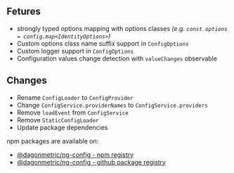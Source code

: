 ## Fetures

* strongly typed options mapping with options classes *(e.g. `const options = config.map<IdentityOptions>`)*
* Custom options class name suffix support in `ConfigOptions`
* Custom logger support in `ConfigOptions`
* Configuration values change detection with `valueChanges` observable

## Changes

* Rename `ConfigLoader` to `ConfigProvider`
* Change `ConfigService.providerNames` to `ConfigService.providers`
* Remove `loadEvent` from `ConfigService`
* Remove `StaticConfigLoader`
* Update package dependencies

npm packages are available on:

* [@dagonmetric/ng-config - npm registry](https://www.npmjs.com/package/@dagonmetric/ng-config)
* [@dagonmetric/ng-config - github package registry](https://github.com/DagonMetric/ng-config/packages)

